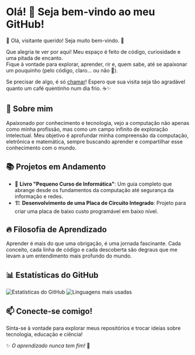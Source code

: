 # Olá! 👋 Seja bem-vindo ao meu GitHub!
<!---


        # Opa, olha só quem tá aqui… abrindo meu código.  
        # Tá querendo conhecer mais sobre mim? Eu deixo. 😉  
        # Mas ó, mexer no meu código assim é praticamente um pedido de namoro, viu? 💍  
        # Agora que já chegamos nesse nível de intimidade, que tal a gente rodar um script a dois? 😏  

--->
🌿 Olá, visitante querido! Seja muito bem-vindo. 🌸  

Que alegria te ver por aqui! Meu espaço é feito de código, curiosidade e uma pitada de encanto.  
Fique à vontade para explorar, aprender, rir e, quem sabe, até se apaixonar um pouquinho (pelo código, claro... ou não 👀).  

Se precisar de algo, é só [chamar](http://t.me/lievasomal)! Espero que sua visita seja tão agradável quanto um café quentinho num dia frio. ☕✨  

## 🚀 Sobre mim
Apaixonado por conhecimento e tecnologia, vejo a computação não apenas como minha profissão, mas como um campo infinito de exploração intelectual. Meu objetivo é aprofundar minha compreensão da computação, eletrônica e matemática, sempre buscando aprender e compartilhar esse conhecimento com o mundo.
<!---
## 🎯 Áreas de Interesse
- **Computação e Programação**: Desde alto nível até programação de baixo nível, explorando algoritmos, estruturas de dados e otimização de código.
- **Matemática e Lógica**: Fascinado pela abstração e pelos fundamentos matemáticos que sustentam a computação.
- **Eletrônica e Hardware**: Buscando compreender desde os circuitos básicos até o desenvolvimento de sistemas embarcados e placas personalizadas.
- **História da Computação**: Interesse em recriar grandes máquinas históricas e entender a evolução dos sistemas computacionais.
- **Educação e Ensino**: Comprometido em me tornar um professor excepcional, transmitindo conhecimento de forma clara e eficaz.
--->
## 📚 Projetos em Andamento
- 📖 **Livro "Pequeno Curso de Informática"**: Um guia completo que abrange desde os fundamentos da computação até segurança da informação e redes.
- 🏗️ **Desenvolvimento de uma Placa de Circuito Integrado**: Projeto para criar uma placa de baixo custo programável em baixo nível.

## 🔥 Filosofia de Aprendizado
Aprender é mais do que uma obrigação, é uma jornada fascinante. Cada conceito, cada linha de código e cada descoberta são degraus que me levam a um entendimento mais profundo do mundo.

## 📊 Estatísticas do GitHub
![Estatísticas do GitHub](https://github-readme-stats.vercel.app/api?username=quietbytesilence&show_icons=true&theme=merko)   ![Linguagens mais usadas](https://github-readme-stats.vercel.app/api/top-langs/?username=quietbytesilence&layout=compact&theme=radical)


## 📫 Conecte-se comigo!
Sinta-se à vontade para explorar meus repositórios e trocar ideias sobre tecnologia, educação e ciência!

✨ _O aprendizado nunca tem fim!_ 🚀

<!---
quietbytesilence/quietbytesilence is a ✨ special ✨ repository because its `README.md` (this file) appears on your GitHub profile.
You can click the Preview link to take a look at your changes.
--->
